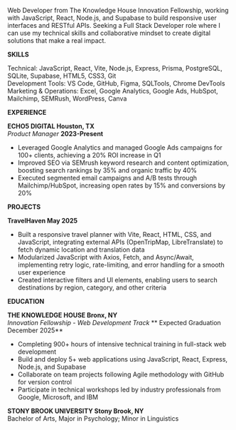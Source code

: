 

Web Developer from The Knowledge House Innovation Fellowship, working with JavaScript, React, Node.js, and Supabase to build responsive user interfaces and RESTful APIs. Seeking a Full Stack Developer role where I can use my technical skills and collaborative mindset to create digital solutions that make a real impact.

**SKILLS**

Technical: JavaScript, React, Vite, Node.js, Express, Prisma, PostgreSQL, SQLite, Supabase, HTML5, CSS3, Git  
Development Tools: VS Code, GitHub, Figma, SQLTools, Chrome DevTools  
Marketing & Operations: Excel, Google Analytics, Google Ads, HubSpot, Mailchimp, SEMRush, WordPress, Canva

**EXPERIENCE**

**ECHO5 DIGITAL 	Houston, TX**  
*Product Manager*	**2023-Present**

* Leveraged Google Analytics and managed Google Ads campaigns for 100+ clients, achieving a 20% ROI increase in Q1  
* Improved SEO via SEMrush keyword research and content optimization, boosting search rankings by 35% and organic traffic by 40%  
* Executed segmented email campaigns and A/B tests through Mailchimp/HubSpot, increasing open rates by 15% and conversions by 20%

**PROJECTS**

**TravelHaven	May 2025**

* Built a responsive travel planner with Vite, React, HTML, CSS, and JavaScript, integrating external APIs (OpenTripMap, LibreTranslate) to fetch dynamic location and translation data  
* Modularized JavaScript with Axios, Fetch, and Async/Await, implementing retry logic, rate-limiting, and error handling for a smooth user experience  
* Created interactive filters and UI elements, enabling users to search destinations by region, category, and other criteria

**EDUCATION**

**THE KNOWLEDGE HOUSE	Bronx, NY**  
*Innovation Fellowship \- Web Development Track*	** Expected Graduation December 2025**

* Completing 900+ hours of intensive technical training in full-stack web development  
* Build and deploy 5+ web applications using JavaScript, React, Express, Node.js, and Supabase  
* Collaborate on team projects following Agile methodology with GitHub for version control  
* Participate in technical workshops led by industry professionals from Google, Microsoft, and IBM


**STONY BROOK UNIVERSITY	Stony Brook, NY**  
Bachelor of Arts, Major in Psychology; Minor in Linguistics